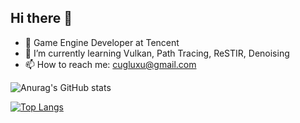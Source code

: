 ## Hi there 👋

<!--
**lxcug/lxcug** is a ✨ _special_ ✨ repository because its `README.md` (this file) appears on your GitHub profile.

Here are some ideas to get you started:

- 🔭 I’m currently working on ...
- 🌱 I’m currently learning ...
- 👯 I’m looking to collaborate on ...
- 🤔 I’m looking for help with ...
- 💬 Ask me about ...
- 📫 How to reach me: ...
- 😄 Pronouns: ...
- ⚡ Fun fact: ...
-->

- 🔭 Game Engine Developer at Tencent
- 🌱 I’m currently learning Vulkan, Path Tracing, ReSTIR, Denoising
- 📫 How to reach me: cugluxu@gmail.com

![Anurag's GitHub stats](https://github-readme-stats.vercel.app/api?username=lxcug&count_private=true)

[![Top Langs](https://github-readme-stats.vercel.app/api/top-langs/?username=lxcug)](https://github.com/anuraghazra/github-readme-stats)
